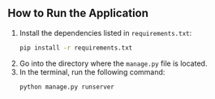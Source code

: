 ## How to Run the Application

1. Install the dependencies listed in `requirements.txt`:
   ```sh
   pip install -r requirements.txt
2. Go into the directory where the `manage.py` file is located.
3. In the terminal, run the following command:
   ```sh
   python manage.py runserver
